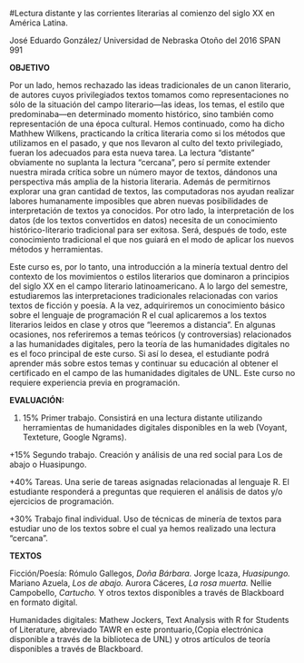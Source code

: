 #Lectura distante y las corrientes literarias al comienzo del siglo XX en América Latina. 

José Eduardo González/ Universidad de Nebraska
Otoño del 2016
SPAN 991

**OBJETIVO**

Por un lado, hemos rechazado las ideas tradicionales de un canon literario, de autores cuyos privilegiados textos tomamos
como representaciones no sólo de la situación del campo literario—las ideas, los temas, el estilo que predominaba—en
determinado momento histórico, sino también como representación de una época cultural. Hemos continuado, como ha dicho
Mathhew Wilkens, practicando la crítica literaria como si los métodos que utilizamos en el pasado, y que nos llevaron al
culto del texto privilegiado, fueran los adecuados para esta nueva tarea. La lectura “distante” obviamente no suplanta la
lectura “cercana”, pero sí permite extender nuestra mirada crítica sobre un número mayor de textos, dándonos una
perspectiva más amplia de la historia literaria. Además de permitirnos explorar una gran cantidad de textos, las
computadoras nos ayudan realizar labores humanamente imposibles que abren nuevas posibilidades de interpretación de textos
ya conocidos. Por otro lado, la interpretación de los datos (de los textos convertidos en datos) necesita de un
conocimiento histórico-literario tradicional para ser exitosa. Será, después de todo, este conocimiento tradicional el que
nos guiará en el modo de aplicar los nuevos métodos y herramientas. 

Este curso es, por lo tanto, una introducción a la minería textual dentro del contexto de los movimientos o estilos
literarios que dominaron a principios del siglo XX en el campo literario latinoamericano. A lo largo del semestre,
estudiaremos las interpretaciones tradicionales relacionadas con varios textos de ficción y poesía. A la vez, adquiriremos
un conocimiento básico sobre el lenguaje de programación R el cual aplicaremos a los textos literarios leidos en clase y
otros que “leeremos a distancia”. En algunas ocasiones, nos referiremos a temas teóricos (y controversias) relacionados a
las humanidades digitales, pero la teoría de las humanidades digitales no es el foco principal de este curso. Si así lo
desea, el estudiante podrá aprender más sobre estos temas y continuar su educación al obtener el certificado en el campo
de las humanidades digitales de UNL.
	Este curso no requiere experiencia previa en programación. 

**EVALUACIÓN:**

1. 15% 	Primer trabajo. Consistirá en una lectura distante utilizando herramientas de humanidades digitales disponibles en la web (Voyant, Texteture, Google Ngrams). 

+15%	Segundo trabajo. Creación y análisis de una red social para Los de abajo o Huasipungo.

+40%	Tareas. Una serie de tareas asignadas relacionadas al lenguaje R. El estudiante responderá a preguntas que
	requieren el análisis de datos y/o ejercicios de programación. 
	
+30%	Trabajo final individual. Uso de técnicas de minería de textos para estudiar uno de los textos sobre el cual ya 
	hemos realizado una lectura “cercana”. 



**TEXTOS**

Ficción/Poesía:
Rómulo Gallegos, *Doña Bárbara.*
Jorge Icaza, *Huasipungo.*
Mariano Azuela, *Los de abajo.*
Aurora Cáceres, *La rosa muerta.*
Nellie Campobello, *Cartucho.*
Y otros textos disponibles a través de Blackboard en formato digital.

Humanidades digitales:
Mathew Jockers, Text Analysis with R for Students of Literature, abreviado TAWR en este prontuario,(Copia electrónica
disponible a través de la biblioteca de UNL) y otros artículos de teoría disponibles a través de Blackboard.
